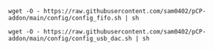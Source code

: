 `wget -O - https://raw.githubusercontent.com/sam0402/pCP-addon/main/config/config_fifo.sh | sh`

`wget -O - https://raw.githubusercontent.com/sam0402/pCP-addon/main/config/config_usb_dac.sh | sh`
